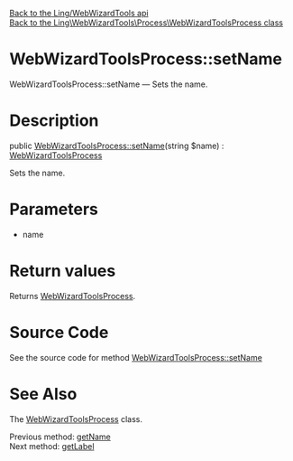 [Back to the Ling/WebWizardTools api](https://github.com/lingtalfi/WebWizardTools/blob/master/doc/api/Ling/WebWizardTools.md)<br>
[Back to the Ling\WebWizardTools\Process\WebWizardToolsProcess class](https://github.com/lingtalfi/WebWizardTools/blob/master/doc/api/Ling/WebWizardTools/Process/WebWizardToolsProcess.md)


WebWizardToolsProcess::setName
================



WebWizardToolsProcess::setName — Sets the name.




Description
================


public [WebWizardToolsProcess::setName](https://github.com/lingtalfi/WebWizardTools/blob/master/doc/api/Ling/WebWizardTools/Process/WebWizardToolsProcess/setName.md)(string $name) : [WebWizardToolsProcess](https://github.com/lingtalfi/WebWizardTools/blob/master/doc/api/Ling/WebWizardTools/Process/WebWizardToolsProcess.md)




Sets the name.




Parameters
================


- name

    


Return values
================

Returns [WebWizardToolsProcess](https://github.com/lingtalfi/WebWizardTools/blob/master/doc/api/Ling/WebWizardTools/Process/WebWizardToolsProcess.md).








Source Code
===========
See the source code for method [WebWizardToolsProcess::setName](https://github.com/lingtalfi/WebWizardTools/blob/master/Process/WebWizardToolsProcess.php#L177-L181)


See Also
================

The [WebWizardToolsProcess](https://github.com/lingtalfi/WebWizardTools/blob/master/doc/api/Ling/WebWizardTools/Process/WebWizardToolsProcess.md) class.

Previous method: [getName](https://github.com/lingtalfi/WebWizardTools/blob/master/doc/api/Ling/WebWizardTools/Process/WebWizardToolsProcess/getName.md)<br>Next method: [getLabel](https://github.com/lingtalfi/WebWizardTools/blob/master/doc/api/Ling/WebWizardTools/Process/WebWizardToolsProcess/getLabel.md)<br>

